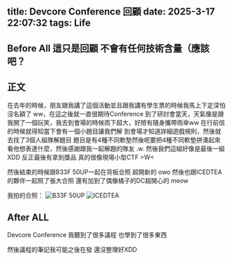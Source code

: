 title: Devcore Conference 回顧
date: 2025-3-17 22:07:32
tags: Life
---

## Before All 這只是回顧 不會有任何技術含量（應該吧？

## 正文

在去年的時候，朋友跟我講了這個活動並且跟我講有學生票的時候我馬上下定深怕沒名額了 ww，在這之後就一直很期待Conference
到了研討會當天，天氣像是跟我開了一個玩笑，我去到會場的時候雨下超大，好險有隨身攜帶雨傘ww 
在行前信的時候就得知當下會有一個小題目讓我們解 到會場才知道詳細遊戲規則，然後就去找了3個人組隊解題目
題目是有4種不同軟墊然後呢要把4種不同軟墊拼湊起來看他想表達什麼，然後感謝跟我一起解題的隊友 .w. 然後我們這組好像是最後一組 XDD 反正最後有拿到獎品 真的很像現場小型CTF >W<

然後結束的時候跟B33F 50UP一起在背板合照 超開新的 owo
然後也跟ICEDTEA的夥伴一起照了張大合照
還有加到了偶像橘子的DC超開心的 meow

我拍的合照：
![B33F 50UP](https://media.discordapp.net/attachments/1183230122715791370/1350396642834120754/IMG_2741.jpg?ex=67d93960&is=67d7e7e0&hm=64e07945a5eb30b670fc2b468ae90dc1c9855429d45c6a51d01cb5ab8cda5a8d&=&format=webp&width=784&height=588)
![ICEDTEA](https://media.discordapp.net/attachments/1349937640283181127/1350428130963361812/IMG_5334.jpg?ex=67d956b4&is=67d80534&hm=e2169a44af4a16f02d01a10652a56474903a98d60632b24234219378fd154a2a&=&format=webp&width=784&height=588)


## After ALL 
Devcore Conference 我聽到了很多議程 也學到了很多東西

然後議程的筆記我可能之後在發 還沒整理好XDD


